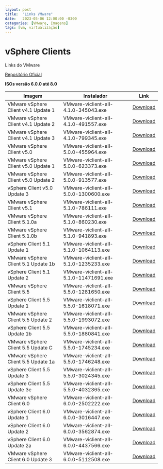 ```yaml
---
layout: post
title:  "Links VMware"
date:   2023-05-06 12:00:00 -0300
categories: [VMware, Imagens]
tags: [vm, virtualização]
---
```


# vSphere Clients

Links do VMware

[Repositório Oficial](https://www.mirror.mahanserver.net/VMware/ESXI/)

__ISOs versão 6.0.0 até 8.0__

| Imagem  | Instalador | Link  |
| ------------- | ------------- |-------------- |
| VMware vSphere Client v4.1 Update 1 | VMware-viclient-all-4.1.0-345043.exe | [Download](https://vsphereclient.vmware.com/vsphereclient/4/9/1/5/5/7/VMware-viclient-all-4.1.0-491557.exe) |
| VMware vSphere Client v4.1 Update 2 | VMware-viclient-all-4.1.0-491557.exe | [Download](https://vsphereclient.vmware.com/vsphereclient/4/9/1/5/5/7/VMware-viclient-all-4.1.0-491557.exe) |
| VMware vSphere Client v4.1 Update 3 | VMware-viclient-all-4.1.0-799345.exe | [Download](https://vsphereclient.vmware.com/vsphereclient/7/9/9/3/4/5/VMware-viclient-all-4.1.0-799345.exe) |
| VMware vSphere Client v5.0 | VMware-viclient-all-5.0.0-455964.exe | [Download](https://vsphereclient.vmware.com/vsphereclient/4/5/5/9/6/4/VMware-viclient-all-5.0.0-455964.exe) |
| VMware vSphere Client v5.0 Update 1 | VMware-viclient-all-5.0.0-623373.exe | [Download](https://vsphereclient.vmware.com/vsphereclient/6/2/3/3/7/3/VMware-viclient-all-5.0.0-623373.exe) |
| VMware vSphere Client v5.0 Update 2 | VMware-viclient-all-5.0.0-913577.exe | [Download](https://vsphereclient.vmware.com/vsphereclient/9/1/3/5/7/7/VMware-viclient-all-5.0.0-913577.exe) |
| vSphere Client v5.0 Update 3 | VMware-viclient-all-5.0.0-1300600.exe | [Download](https://vsphereclient.vmware.com/vsphereclient/1/3/0/0/6/0/0/VMware-viclient-all-5.0.0-1300600.exe) |
| VMware vSphere Client v5.1 | VMware-viclient-all-5.1.0-786111.exe | [Download](https://vsphereclient.vmware.com/vsphereclient/7/8/6/1/1/1/VMware-viclient-all-5.1.0-786111.exe) |
| VMware vSphere Client 5.1.0a | VMware-viclient-all-5.1.0-860230.exe | [Download](https://vsphereclient.vmware.com/vsphereclient/8/6/0/2/3/0/VMware-viclient-all-5.1.0-860230.exe) |
| VMware vSphere Client 5.1.0b | VMware-viclient-all-5.1.0-941893.exe | [Download](https://vsphereclient.vmware.com/vsphereclient/9/4/1/8/9/3/VMware-viclient-all-5.1.0-941893.exe) |
| vSphere Client 5.1 Update 1 | VMware-viclient-all-5.1.0-1064113.exe | [Download](https://vsphereclient.vmware.com/vsphereclient/1/0/6/4/1/1/3/VMware-viclient-all-5.1.0-1064113.exe) |
| VMware vSphere Client 5.1 Update 1b | VMware-viclient-all-5.1.0-1235233.exe | [Download](https://vsphereclient.vmware.com/vsphereclient/1/2/3/5/2/3/3/VMware-viclient-all-5.1.0-1235233.exe) |
| vSphere Client 5.1 Update 2 | VMware-viclient-all-5.1.0-11471691.exe | [Download](https://vsphereclient.vmware.com/vsphereclient/1/4/7/1/6/9/1/VMware-viclient-all-5.1.0-1471691.exe) |
| VMware vSphere Client 5.5 | VMware-viclient-all-5.5.0-1281650.exe | [Download](https://vsphereclient.vmware.com/vsphereclient/1/2/8/1/6/5/0/VMware-viclient-all-5.5.0-1281650.exe) |
| vSphere Client 5.5 Update 1 | VMware-viclient-all-5.5.0-1618071.exe | [Download](https://vsphereclient.vmware.com/vsphereclient/1/6/1/8/0/7/1/VMware-viclient-all-5.5.0-1618071.exe) |
| VMware vSphere Client 5.5 Update 2 | VMware-viclient-all-5.5.0-1993072.exe | [Download](https://vsphereclient.vmware.com/vsphereclient/1/9/9/3/0/7/2/VMware-viclient-all-5.5.0-1993072.exe) |
| vSphere Client 5.5 Update 1b | VMware-viclient-all-5.5.0-1880841.exe | [Download](https://vsphereclient.vmware.com/vsphereclient/1/8/8/0/8/4/1/VMware-viclient-all-5.5.0-1880841.exe) |
| VMware vSphere Client 5.5 Update C | VMware-viclient-all-5.5.0-1745234.exe | [Download](https://vsphereclient.vmware.com/vsphereclient/1/7/4/5/2/3/4/VMware-viclient-all-5.5.0-1745234.exe) |
| VMware vSphere Client 5.5 Update 1a | VMware-viclient-all-5.5.0-1746248.exe | [Download](https://vsphereclient.vmware.com/vsphereclient/1/7/4/6/2/4/8/VMware-viclient-all-5.5.0-1746248.exe) |
| vSphere Client 5.5 Update 3 | VMware-viclient-all-5.5.0-3024345.exe | [Download](https://vsphereclient.vmware.com/vsphereclient/3/0/2/4/3/4/5/VMware-viclient-all-5.5.0-3024345.exe) |
| vSphere Client 5.5 Update 3e | VMware-viclient-all-5.5.0-4032365.exe | [Download](https://vsphereclient.vmware.com/vsphereclient/4/0/3/2/3/6/5/VMware-viclient-all-5.5.0-4032365.exe) |
| VMware vSphere Client 6.0 | VMware-viclient-all-6.0.0-2502222.exe | [Download](https://vsphereclient.vmware.com/vsphereclient/2/5/0/2/2/2/2/VMware-viclient-all-6.0.0-2502222.exe) |
| vSphere Client 6.0 Update 1 | VMware-viclient-all-6.0.0-3016447.exe | [Download](https://vsphereclient.vmware.com/vsphereclient/3/0/1/6/4/4/7/VMware-viclient-all-6.0.0-3016447.exe) |
| vSphere Client 6.0 Update 2 | VMware-viclient-all-6.0.0-3562874.exe | [Download](https://vsphereclient.vmware.com/vsphereclient/3/5/6/2/8/7/4/VMware-viclient-all-6.0.0-3562874.exe) |
| vSphere Client 6.0 Update 2a | VMware-viclient-all-6.0.0-4437566.exe | [Download](https://vsphereclient.vmware.com/vsphereclient/4/4/3/7/5/6/6/VMware-viclient-all-6.0.0-4437566.exe) |
| VMware vSphere Client 6.0 Update 3 | VMware-viclient-all-6.0.0-5112508.exe | [Download](https://vsphereclient.vmware.com/vsphereclient/5/1/1/2/5/0/8/VMware-viclient-all-6.0.0-5112508.exe) |





